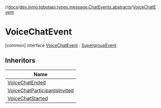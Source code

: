 //[docs](../../../index.md)/[dev.inmo.tgbotapi.types.message.ChatEvents.abstracts](../index.md)/[VoiceChatEvent](index.md)



# VoiceChatEvent  
 [common] interface [VoiceChatEvent](index.md) : [SupergroupEvent](../-supergroup-event/index.md)   


## Inheritors  
  
|  Name | 
|---|
| <a name="dev.inmo.tgbotapi.types.message.ChatEvents.voice/VoiceChatEnded///PointingToDeclaration/"></a>[VoiceChatEnded](../../dev.inmo.tgbotapi.types.message.ChatEvents.voice/-voice-chat-ended/index.md)|
| <a name="dev.inmo.tgbotapi.types.message.ChatEvents.voice/VoiceChatParticipantsInvited///PointingToDeclaration/"></a>[VoiceChatParticipantsInvited](../../dev.inmo.tgbotapi.types.message.ChatEvents.voice/-voice-chat-participants-invited/index.md)|
| <a name="dev.inmo.tgbotapi.types.message.ChatEvents.voice/VoiceChatStarted///PointingToDeclaration/"></a>[VoiceChatStarted](../../dev.inmo.tgbotapi.types.message.ChatEvents.voice/-voice-chat-started/index.md)|


